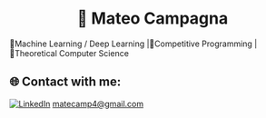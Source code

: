 <h1 align="center"> 👤 Mateo Campagna</h1>

 🔹Machine Learning / Deep Learning  |🔹Competitive Programming |🔹Theoretical Computer Science


## 🌐 Contact with me:
[![LinkedIn](https://img.shields.io/badge/LinkedIn-%230077B5.svg?logo=linkedin&logoColor=white)](https://www.linkedin.com/in/mateocampagna/) [matecamp4@gmail.com](mailto:matecamp4@gmail.com)




